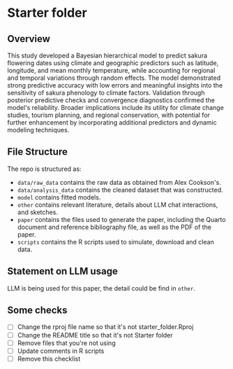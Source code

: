 # Starter folder

## Overview

This study developed a Bayesian hierarchical model to predict sakura flowering dates using climate and geographic predictors such as latitude, longitude, and mean monthly temperature, while accounting for regional and temporal variations through random effects. The model demonstrated strong predictive accuracy with low errors and meaningful insights into the sensitivity of sakura phenology to climate factors. Validation through posterior predictive checks and convergence diagnostics confirmed the model's reliability. Broader implications include its utility for climate change studies, tourism planning, and regional conservation, with potential for further enhancement by incorporating additional predictors and dynamic modeling techniques.

## File Structure

The repo is structured as:

-   `data/raw_data` contains the raw data as obtained from Alex Cookson's.
-   `data/analysis_data` contains the cleaned dataset that was constructed.
-   `model` contains fitted models. 
-   `other` contains relevant literature, details about LLM chat interactions, and sketches.
-   `paper` contains the files used to generate the paper, including the Quarto document and reference bibliography file, as well as the PDF of the paper. 
-   `scripts` contains the R scripts used to simulate, download and clean data.


## Statement on LLM usage

LLM is being used for this paper, the detail could be find in `other`.
## Some checks

- [ ] Change the rproj file name so that it's not starter_folder.Rproj
- [ ] Change the README title so that it's not Starter folder
- [ ] Remove files that you're not using
- [ ] Update comments in R scripts
- [ ] Remove this checklist
